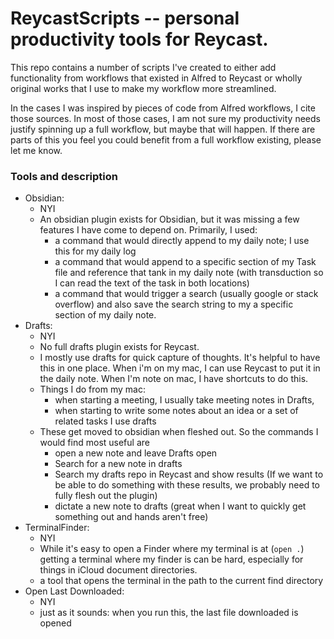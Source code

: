 # ReycastScripts -- personal productivity tools for Reycast.

This repo contains a number of scripts I've created to either add functionality from workflows that existed in Alfred to Reycast or wholly original works that I use to make my workflow more streamlined.

In the cases I was inspired by pieces of code from Alfred workflows, I cite those sources. In most of those cases, I am not sure my productivity needs justify spinning up a full workflow, but maybe that will happen. If there are parts of this you feel you could benefit from a full workflow existing, please let me know.

### Tools and description

- Obsidian:
  - NYI
  - An obsidian plugin exists for Obsidian, but it was missing a few features I have come to depend on. Primarily, I used:
    - a command that would directly append to my daily note; I use this for my daily log
    - a command that would append to a specific section of my Task file and reference that tank in my daily note (with transduction so I can read the text of the task in both locations)
    - a command that would trigger a search (usually google or stack overflow) and also save the search string to my a specific section of my daily note.
- Drafts:
  - NYI
  - No full drafts plugin exists for Reycast.
  - I mostly use drafts for quick capture of thoughts. It's helpful to have this in one place. When i'm on my mac, I can use Reycast to put it in the daily note. When I'm note on mac, I have shortcuts to do this.
  - Things I do from my mac:
    - when starting a meeting, I usually take meeting notes in Drafts,
    - when starting to write some notes about an idea or a set of related tasks I use drafts
  - These get moved to obsidian when fleshed out. So the commands I would find most useful are
    - open a new note and leave Drafts open
    - Search for a new note in drafts
    - Search my drafts repo in Reycast and show results (If we want to be able to do something with these results, we probably need to fully flesh out the plugin)
    - dictate a new note to drafts (great when I want to quickly get something out and hands aren't free)
- TerminalFinder:
  - NYI
  - While it's easy to open a Finder where my terminal is at (`open .`) getting a terminal where my finder is can be hard, especially for things in iCloud document directories.
  - a tool that opens the terminal in the path to the current find directory
- Open Last Downloaded:
  - NYI
  - just as it sounds: when you run this, the last file downloaded is opened
